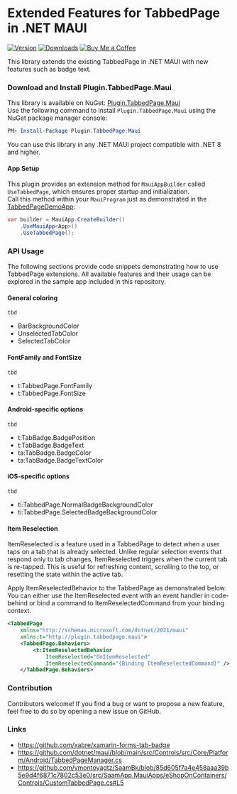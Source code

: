# Extended Features for TabbedPage in .NET MAUI

[![Version](https://img.shields.io/nuget/v/Plugin.TabbedPage.Maui.svg)](https://www.nuget.org/packages/Plugin.TabbedPage.Maui) [![Downloads](https://img.shields.io/nuget/dt/Plugin.TabbedPage.Maui.svg)](https://www.nuget.org/packages/Plugin.TabbedPage.Maui) [![Buy Me a Coffee](https://img.shields.io/badge/support-buy%20me%20a%20coffee-FFDD00)](https://buymeacoffee.com/thomasgalliker)

This library extends the existing TabbedPage in .NET MAUI with new features such as badge text.

### Download and Install Plugin.TabbedPage.Maui
This library is available on NuGet: [Plugin.TabbedPage.Maui](https://www.nuget.org/packages/Plugin.TabbedPage.Maui)  
Use the following command to install `Plugin.TabbedPage.Maui` using the NuGet package manager console:

```powershell
PM> Install-Package Plugin.TabbedPage.Maui
```

You can use this library in any .NET MAUI project compatible with .NET 8 and higher.

#### App Setup
This plugin provides an extension method for `MauiAppBuilder` called `UseTabbedPage`, which ensures proper startup and initialization.  
Call this method within your `MauiProgram` just as demonstrated in the [TabbedPageDemoApp](https://github.com/thomasgalliker/Plugin.TabbedPage.Maui/tree/develop/Samples):

```csharp
var builder = MauiApp.CreateBuilder()
    .UseMauiApp<App>()
    .UseTabbedPage();
```

### API Usage
The following sections provide code snippets demonstrating how to use TabbedPage extensions. 
All available features and their usage can be explored in the sample app included in this repository.

#### General coloring
`tbd`
- BarBackgroundColor
- UnselectedTabColor
- SelectedTabColor

#### FontFamily and FontSize
`tbd`
- t:TabbedPage.FontFamily
- t:TabbedPage.FontSize

#### Android-specific options
`tbd`
- t:TabBadge.BadgePosition
- t:TabBadge.BadgeText
- ta:TabBadge.BadgeColor
- ta:TabBadge.BadgeTextColor

#### iOS-specific options
`tbd`
- ti:TabbedPage.NormalBadgeBackgroundColor
- ti:TabbedPage.SelectedBadgeBackgroundColor

#### Item Reselection
ItemReselected is a feature used in a TabbedPage to detect when a user taps on a tab that is already selected.
Unlike regular selection events that respond only to tab changes, ItemReselected triggers when the current tab is re-tapped. This is useful for refreshing content, scrolling to the top, or resetting the state within the active tab.

Apply ItemReselectedBehavior to the TabbedPage as demonstrated below. 
You can either use the ItemReselected event with an event handler in code-behind or bind a command to ItemReselectedCommand from your binding context.
```xml
<TabbedPage
    xmlns="http://schemas.microsoft.com/dotnet/2021/maui"
    xmlns:t="http://plugin.tabbedpage.maui">
    <TabbedPage.Behaviors>
        <t:ItemReselectedBehavior
            ItemReselected="OnItemReselected"
            ItemReselectedCommand="{Binding ItemReselectedCommand}" />
    </TabbedPage.Behaviors>
```

### Contribution
Contributors welcome! If you find a bug or want to propose a new feature, feel free to do so by opening a new issue on GitHub.

### Links
- https://github.com/xabre/xamarin-forms-tab-badge
- https://github.com/dotnet/maui/blob/main/src/Controls/src/Core/Platform/Android/TabbedPageManager.cs
- https://github.com/vmontoyagtz/SaamBk/blob/85d605f7a4e458aaa39b5e9d4f6871c7802c53e0/src/SaamApp.MauiApps/eShopOnContainers/Controls/CustomTabbedPage.cs#L5